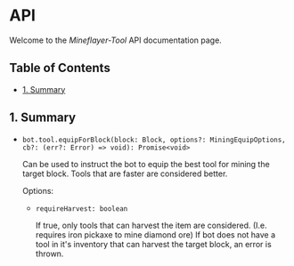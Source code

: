 # API <!-- omit in toc -->

Welcome to the *Mineflayer-Tool* API documentation page.

## Table of Contents <!-- omit in toc -->

- [1. Summary](#1-summary)

## 1. Summary

* `bot.tool.equipForBlock(block: Block, options?: MiningEquipOptions, cb?: (err?: Error) => void): Promise<void>`
  
  Can be used to instruct the bot to equip the best tool for mining the target block. Tools that are faster are considered better.

  Options:

  * `requireHarvest: boolean`

    If true, only tools that can harvest the item are considered. (I.e. requires iron pickaxe to mine diamond ore) If bot does not have a tool in it's inventory that can harvest the target block, an error is thrown.